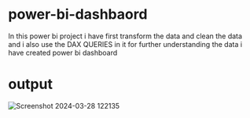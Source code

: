 # power-bi-dashbaord
In this power bi project i have first transform the data and clean the data and i also use the DAX QUERIES in it for further  understanding the data i have created power bi dashboard 
# output

![Screenshot 2024-03-28 122135](https://github.com/345hardik/power-bi-dashbaord/assets/164004043/4548dd83-3547-4aa0-ba07-52b1e81beb12)


